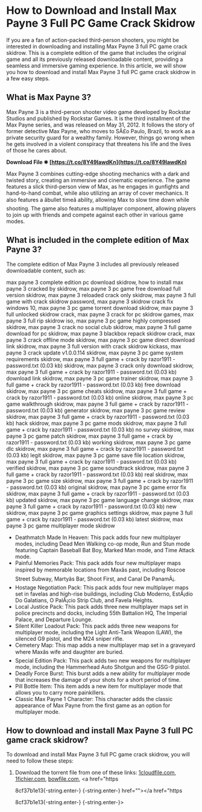 # How to Download and Install Max Payne 3 Full PC Game Crack Skidrow
 
If you are a fan of action-packed third-person shooters, you might be interested in downloading and installing Max Payne 3 full PC game crack skidrow. This is a complete edition of the game that includes the original game and all its previously released downloadable content, providing a seamless and immersive gaming experience. In this article, we will show you how to download and install Max Payne 3 full PC game crack skidrow in a few easy steps.
 
## What is Max Payne 3?
 
Max Payne 3 is a third-person shooter video game developed by Rockstar Studios and published by Rockstar Games. It is the third installment of the Max Payne series, and was released on May 31, 2012. It follows the story of former detective Max Payne, who moves to SÃ£o Paulo, Brazil, to work as a private security guard for a wealthy family. However, things go wrong when he gets involved in a violent conspiracy that threatens his life and the lives of those he cares about.
 
**Download File ✵ [https://t.co/8Y49IawdKn](https://t.co/8Y49IawdKn)**


 
Max Payne 3 combines cutting-edge shooting mechanics with a dark and twisted story, creating an immersive and cinematic experience. The game features a slick third-person view of Max, as he engages in gunfights and hand-to-hand combat, while also utilizing an array of cover mechanics. It also features a âbullet timeâ ability, allowing Max to slow time down while shooting. The game also features a multiplayer component, allowing players to join up with friends and compete against each other in various game modes.
 
## What is included in the complete edition of Max Payne 3?
 
The complete edition of Max Payne 3 includes all previously released downloadable content, such as:
 
max payne 3 complete edition pc download skidrow,  how to install max payne 3 cracked by skidrow,  max payne 3 pc game free download full version skidrow,  max payne 3 reloaded crack only skidrow,  max payne 3 full game with crack skidrow password,  max payne 3 skidrow crack fix windows 10,  max payne 3 pc game torrent download skidrow,  max payne 3 full unlocked skidrow crack,  max payne 3 crack for pc skidrow games,  max payne 3 full rip skidrow iso,  max payne 3 pc game highly compressed skidrow,  max payne 3 crack no social club skidrow,  max payne 3 full game download for pc skidrow,  max payne 3 blackbox repack skidrow crack,  max payne 3 crack offline mode skidrow,  max payne 3 pc game direct download link skidrow,  max payne 3 full version with crack skidrow kickass,  max payne 3 crack update v1.0.0.114 skidrow,  max payne 3 pc game system requirements skidrow,  max payne 3 full game + crack by razor1911 - password.txt (0.03 kb) skidrow,  max payne 3 crack only download skidrow,  max payne 3 full game + crack by razor1911 - password.txt (0.03 kb) download link skidrow,  max payne 3 pc game trainer skidrow,  max payne 3 full game + crack by razor1911 - password.txt (0.03 kb) free download skidrow,  max payne 3 pc game cheats skidrow,  max payne 3 full game + crack by razor1911 - password.txt (0.03 kb) online skidrow,  max payne 3 pc game walkthrough skidrow,  max payne 3 full game + crack by razor1911 - password.txt (0.03 kb) generator skidrow,  max payne 3 pc game review skidrow,  max payne 3 full game + crack by razor1911 - password.txt (0.03 kb) hack skidrow,  max payne 3 pc game mods skidrow,  max payne 3 full game + crack by razor1911 - password.txt (0.03 kb) no survey skidrow,  max payne 3 pc game patch skidrow,  max payne 3 full game + crack by razor1911 - password.txt (0.03 kb) working skidrow,  max payne 3 pc game dlc skidrow,  max payne 3 full game + crack by razor1911 - password.txt (0.03 kb) legit skidrow,  max payne 3 pc game save file location skidrow,  max payne 3 full game + crack by razor1911 - password.txt (0.03 kb) verified skidrow,  max payne 3 pc game soundtrack skidrow,  max payne 3 full game + crack by razor1911 - password.txt (0.03 kb) real skidrow,  max payne 3 pc game size skidrow,  max payne 3 full game + crack by razor1911 - password.txt (0.03 kb) original skidrow,  max payne 3 pc game error fix skidrow,  max payne 3 full game + crack by razor1911 - password.txt (0.03 kb) updated skidrow,  max payne 3 pc game language change skidrow,  max payne 3 full game + crack by razor1911 - password.txt (0.03 kb) new skidrow,  max payne 3 pc game graphics settings skidrow,  max payne 3 full game + crack by razor1911 - password.txt (0.03 kb) latest skidrow,  max payne 3 pc game multiplayer mode skidrow
 
- Deathmatch Made In Heaven: This pack adds four new multiplayer modes, including Dead Men Walking co-op mode, Run and Stun mode featuring Captain Baseball Bat Boy, Marked Man mode, and Time Attack mode.
- Painful Memories Pack: This pack adds four new multiplayer maps inspired by memorable locations from Maxâs past, including Roscoe Street Subway, Martyâs Bar, Shoot First, and Canal De PanamÃ¡.
- Hostage Negotiation Pack: This pack adds four new multiplayer maps set in favelas and high-rise buildings, including Club Moderno, EstÃ¡dio Do Galatians, O PalÃ¡cio Strip Club, and Favela Heights.
- Local Justice Pack: This pack adds three new multiplayer maps set in police precincts and docks, including 55th Battalion HQ, The Imperial Palace, and Departure Lounge.
- Silent Killer Loadout Pack: This pack adds three new weapons for multiplayer mode, including the Light Anti-Tank Weapon (LAW), the silenced G9 pistol, and the M24 sniper rifle.
- Cemetery Map: This map adds a new multiplayer map set in a graveyard where Maxâs wife and daughter are buried.
- Special Edition Pack: This pack adds two new weapons for multiplayer mode, including the Hammerhead Auto Shotgun and the GSG-9 pistol.
- Deadly Force Burst: This burst adds a new ability for multiplayer mode that increases the damage of your shots for a short period of time.
- Pill Bottle Item: This item adds a new item for multiplayer mode that allows you to carry more painkillers.
- Classic Max Payne 1 Character: This character adds the classic appearance of Max Payne from the first game as an option for multiplayer mode.

## How to download and install Max Payne 3 full PC game crack skidrow?
 
To download and install Max Payne 3 full PC game crack skidrow, you will need to follow these steps:

1. Download the torrent file from one of these links: [1cloudfile.com](https://filecrypt.cc/Container/25C0944E0A.html), [1fichier.com](https://filecrypt.cc/Container/386894B158.html), [bowfile.com](https://filecrypt.cc/Container/DCFB55EA4E.html), <a href="https</p> 8cf37b1e13{-string.enter-}
{-string.enter-} href=""></a href="https</p> 8cf37b1e13{-string.enter-}
{-string.enter-}>